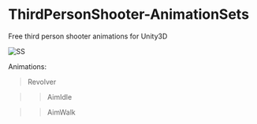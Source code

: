 # ThirdPersonShooter-AnimationSets
Free third person shooter animations for Unity3D

![SS](blob:https%3A//drive.google.com/de976b8c-c5fb-46d3-a213-40eb1f60e46d)

Animations: 

> Revolver

>> AimIdle

>> AimWalk